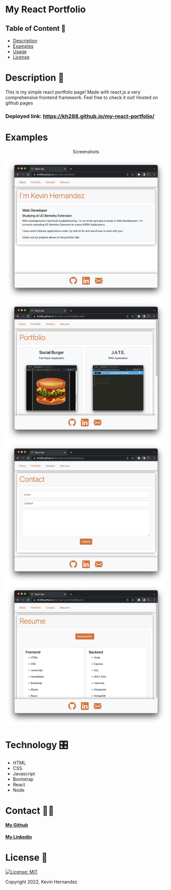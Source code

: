 # My React Portfolio

## Table of Content 📕
* [Description](#description)
* [Examples](#examples)
* [Usage](#usage)
* [License](#license)  
  
# Description 📝
This is my simple react portfolio page! Made with react.js a very comprehensive frontend framework. Feel free to check it out! Hosted on github pages

### Deployed link: https://kh288.github.io/my-react-portfolio/

# Examples 

 <p align="center">Screenshots</p>

![Example Image Description](/readme/01-about.png)
![Example Image Description](/readme/02-portfolio.png)
![Example Image Description](/readme/03-contact.png)
![Example Image Description](/readme/04-resume.png)

# Technology 🎛
* HTML
* CSS
* Javascript
* Bootstrap
* React
* Node

# Contact 🧑‍💻

  #### [My Github](https://github.com/kh288)
  #### [My Linkedin](https://www.linkedin.com/in/kevin-hernandez-5a8243167)
  
  
# License 🪪
[![License: MIT](https://img.shields.io/badge/License-MIT-yellow.svg)](LICENSE)

Copyright 2022, Kevin Hernandez
